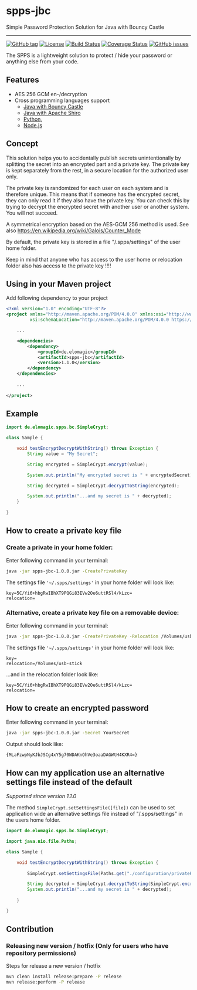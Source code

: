 # spps-jbc

Simple Password Protection Solution for Java with Bouncy Castle

---

[![GitHub tag](https://img.shields.io/github/tag/elomagic/spps-jbc.svg)](https://GitHub.com/elomagic/spps-jbc/tags/)
[![License](https://img.shields.io/badge/License-Apache%202.0-blue.svg)](https://opensource.org/licenses/Apache-2.0)
[![Build Status](https://img.shields.io/travis/com/elomagic/spps-jbc)](https://travis-ci.com/github/elomagic/spps-jbc)
[![Coverage Status](https://coveralls.io/repos/github/elomagic/spps-jbc/badge.svg)](https://coveralls.io/github/elomagic/spps-jbc)
[![GitHub issues](https://img.shields.io/github/issues-raw/elomagic/spps-jbc)](https://github.com/elomagic/spps-jbc/issues)

The SPPS is a lightweight solution to protect / hide your password or anything else from your code.

## Features

* AES 256 GCM en-/decryption
* Cross programming languages support
  * [Java with Bouncy Castle](https://github.com/elomagic/spps-jbc)
  * [Java with Apache Shiro](https://github.com/elomagic/spps-jshiro)
  * [Python](https://github.com/elomagic/spps-py),
  * [Node.js](https://github.com/elomagic/spps-npm)

## Concept

This solution helps you to accidentally publish secrets unintentionally by splitting the secret into an encrypted part and a private key.
The private key is kept separately from the rest, in a secure location for the authorized user only.

The private key is randomized for each user on each system and is therefore unique. This means that if someone has the encrypted secret,
they can only read it if they also have the private key. You can check this by trying to decrypt the encrypted secret with another user or another system. You will not succeed.

A symmetrical encryption based on the AES-GCM 256 method is used. See also https://en.wikipedia.org/wiki/Galois/Counter_Mode

By default, the private key is stored in a file "/.spps/settings" of the user home folder.

Keep in mind that anyone who has access to the user home or relocation folder also has access to the private key !!!!

## Using in your Maven project

Add following dependency to your project

```xml
<?xml version="1.0" encoding="UTF-8"?>
<project xmlns="http://maven.apache.org/POM/4.0.0" xmlns:xsi="http://www.w3.org/2001/XMLSchema-instance"
         xsi:schemaLocation="http://maven.apache.org/POM/4.0.0 https://maven.apache.org/maven-v4_0_0.xsd">

    ...

    <dependencies>
        <dependency>
            <groupId>de.elomagic</groupId>
            <artifactId>spps-jbc</artifactId>
            <version>1.1.0</version>
        </dependency>
    </dependencies>
    
    ...
    
</project>
```

## Example

```java
import de.elomagic.spps.bc.SimpleCrypt;

class Sample {

    void testEncryptDecryptWithString() throws Exception {
        String value = "My Secret";

        String encrypted = SimpleCrypt.encrypt(value);

        System.out.println("My encrypted secret is " + encryptedSecret);

        String decrypted = SimpleCrypt.decryptToString(encrypted);

        System.out.println("...and my secret is " + decrypted);
    }
    
}
```

## How to create a private key file

### Create a private in your home folder:

Enter following command in your terminal:

```bash  
java -jar spps-jbc-1.0.0.jar -CreatePrivateKey
```

The settings file ```'~/.spps/settings'``` in your home folder will look like:

```properties
key=5C/Yi6+hbgRwIBhXT9PQGi83EVw2Oe6uttRSl4/kLzc=
relocation=
```

### Alternative, create a private key file on a removable device:

Enter following command in your terminal:

```bash
java -jar spps-jbc-1.0.0.jar -CreatePrivateKey -Relocation /Volumes/usb-stick
```

The settings file ```'~/.spps/settings'``` in your home folder will look like:

```properties
key=
relocation=/Volumes/usb-stick
```

...and in the relocation folder look like:

```properties
key=5C/Yi6+hbgRwIBhXT9PQGi83EVw2Oe6uttRSl4/kLzc=
relocation=
```

## How to create an encrypted password

Enter following command in your terminal:

```bash 
java -jar spps-jbc-1.0.0.jar -Secret YourSecret 
```

Output should look like:
```
{MLaFzwpNyKJbJSCg4xY5g70WDAKnOhVe3oaaDAGWtH4KXR4=}
```

## How can my application use an alternative settings file instead of the default

*Supported since version 1.1.0*

The method ```SimpleCrypt.setSettingsFile([file])``` can be used to set application wide an alternative settings file instead of "/.spps/settings" in the 
users home folder.

```java
import de.elomagic.spps.bc.SimpleCrypt;

import java.nio.file.Paths;

class Sample {

    void testEncryptDecryptWithString() throws Exception {
        
        SimpleCrypt.setSettingsFile(Paths.get("./configuration/privateKey"));

        String decrypted = SimpleCrypt.decryptToString(SimpleCrypt.encrypt("secret"));
        System.out.println("...and my secret is " + decrypted);
        
    }

}
```

## Contribution

### Releasing new version / hotfix (Only for users who have repository permissions)

Steps for release a new version / hotfix

```bash
mvn clean install release:prepare -P release
mvn release:perform -P release
```
